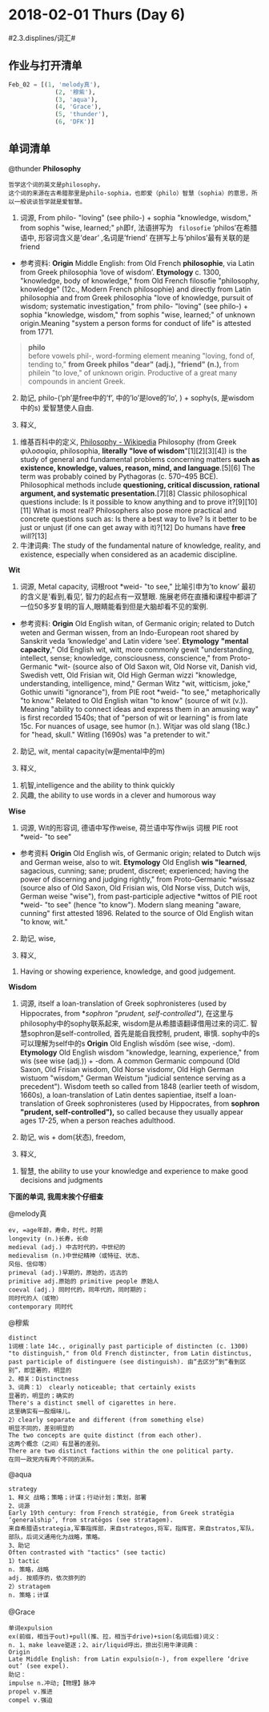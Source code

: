 # 2018-02-01 Thurs (Day 6)
#2.3.displines/词汇#

## 作业与打开清单

```python
Feb_02 = [(1, 'melody真'),
			 (2, '穆紫'),
			 (3, 'aqua'),
			 (4, 'Grace'),
			 (5, 'thunder'),
			 (6, 'DFK')]
```

## 单词清单
@thunder
**Philosophy**
```
哲学这个词的英文是philosophy，
这个词的来源在古希腊那里是philo-sophia，也即爱（philo）智慧（sophia）的意思，所以一般说谈哲学就是爱智慧。
```
1. 词源, 
From philo- "loving" (see philo-) + sophia "knowledge, wisdom," from sophis "wise, learned;"
`ph`即`f`, 法语拼写为 ` filosofie`
‘philos’在希腊语中, 形容词含义是’dear’ ,名词是’friend’
在拼写上与’philos’最有关联的是friend

- 参考资料:
**Origin**
Middle English: from Old French **philosophie**, via Latin from Greek philosophia ‘love of wisdom’.
**Etymology**
c. 1300, "knowledge, body of knowledge," from Old French filosofie "philosophy, knowledge" (12c., Modern French philosophie) and directly from Latin philosophia and from Greek philosophia "love of knowledge, pursuit of wisdom; systematic investigation," from philo- "loving" (see philo-) + sophia "knowledge, wisdom," from sophis "wise, learned;" of unknown origin.Meaning "system a person forms for conduct of life" is attested from 1771.
> **philo**  
> before vowels phil-, word-forming element meaning "loving, fond of, tending to," **from Greek philos "dear" (adj.), "friend" (n.),** from philein "to love," of unknown origin. Productive of a great many compounds in ancient Greek.  

2. 助记,  philo-(‘ph’是free中的’f’, 中的’lo’是love的’lo’,  ) + sophy(s, 是wisdom中的s)
爱智慧使人自由.

3. 释义, 
1) 维基百科中的定义, [Philosophy - Wikipedia](https://en.wikipedia.org/wiki/Philosophy)
Philosophy (from Greek φιλοσοφία, philosophia, **literally "love of wisdom**"[1][2][3][4]) is the study of general and fundamental problems concerning matters **such as existence, knowledge, values, reason, mind, and language**.[5][6] The term was probably coined by Pythagoras (c. 570–495 BCE). Philosophical methods include **questioning, critical discussion, rational argument, and systematic presentation.**[7][8] Classic philosophical questions include: Is it possible to know anything and to prove it?[9][10][11] What is most real? Philosophers also pose more practical and concrete questions such as: Is there a best way to live? Is it better to be just or unjust (if one can get away with it)?[12] Do humans have **free** will?[13]
2) 牛津词典: 
The study of the fundamental nature of knowledge, reality, and existence, especially when considered as an academic discipline.

**Wit**
1. 词源, 
Metal capacity, 词根root *weid- "to see," 比喻引申为’to know’
最初的含义是’看到,看见’, 智力的起点有一双慧眼.
施展老师在直播和课程中都讲了一位50多岁复明的盲人,眼睛能看到但是大脑却看不见的案例.

- 参考资料:
**Origin**
Old English witan, of Germanic origin; related to Dutch weten and German wissen, from an Indo-European root shared by Sanskrit veda ‘knowledge’ and Latin videre ‘see’.
**Etymology**
**"mental capacity**," Old English wit, witt, more commonly gewit "understanding, intellect, sense; knowledge, consciousness, conscience," from Proto-Germanic *wit- (source also of Old Saxon wit, Old Norse vit, Danish vid, Swedish vett, Old Frisian wit, Old High German wizzi "knowledge, understanding, intelligence, mind," German Witz "wit, witticism, joke," Gothic unwiti "ignorance"), from PIE root *weid- "to see," metaphorically "to know." Related to Old English witan "to know" (source of wit (v.)). Meaning "ability to connect ideas and express them in an amusing way" is first recorded 1540s; that of "person of wit or learning" is from late 15c. For nuances of usage, see humor (n.). Witjar was old slang (18c.) for "head, skull." Witling (1690s) was "a pretender to wit."

2. 助记,  wit, mental capacity(w是mental中的m)

3. 释义, 
1)  机智,intelligence and the ability to think quickly
2) 风趣, the ability to use words in a clever and humorous way


**Wise**
1. 词源, 
Wit的形容词, 德语中写作weise, 荷兰语中写作wijs
词根 PIE root *weid- "to see"

- 参考资料
**Origin**
Old English wīs, of Germanic origin; related to Dutch wijs and German weise, also to wit.
**Etymology**
Old English **wis "learned**, sagacious, cunning; sane; prudent, discreet; experienced; having the power of discerning and judging rightly," from Proto-Germanic *wissaz (source also of Old Saxon, Old Frisian wis, Old Norse viss, Dutch wijs, German weise "wise"), from past-participle adjective *wittos of PIE root *weid- "to see" (hence "to know"). Modern slang meaning "aware, cunning" first attested 1896. Related to the source of Old English witan "to know, wit."

2. 助记,  wise, 

3. 释义, 
1) Having or showing experience, knowledge, and good judgement.


**Wisdom**
1. 词源, 
itself a loan-translation of Greek sophronisteres (used by Hippocrates, from **sophron "prudent, self-controlled"),*
在这里与philosophy中的sophy联系起来, wisdom是从希腊语翻译借用过来的词汇.
智慧sophron是self-controlled, 首先是能自我控制, prudent, 审慎. sophy中的s可以理解为self中的s
**Origin**
Old English wīsdōm (see wise, -dom).
**Etymology**
Old English wisdom "knowledge, learning, experience," from wis (see wise (adj.)) + -dom. A common Germanic compound (Old Saxon, Old Frisian wisdom, Old Norse visdomr, Old High German wistuom "wisdom," German Weistum "judicial sentence serving as a precedent"). Wisdom teeth so called from 1848 (earlier teeth of wisdom, 1660s), a loan-translation of Latin dentes sapientiae, itself a loan-translation of Greek sophronisteres (used by Hippocrates, from **sophron "prudent, self-controlled"),** so called because they usually appear ages 17-25, when a person reaches adulthood.

2. 助记, wis + dom(状态),  freedom, 

3. 释义, 
1) 智慧, the ability to use your knowledge and experience to make good decisions and judgments

**下面的单词, 我周末挨个仔细查**

@melody真
```
ev, =age年龄，寿命，时代，时期
longevity (n.)长寿，长命
medieval (adj.) 中古时代的，中世纪的
medievalism (n.)中世纪精神（或特征、状态、
风俗、信仰等）
primeval (adj.)早期的，原始的，远古的
primitive adj.原始的 primitive people 原始人
coeval (adj.) 同时代的，同年代的，同时期的；
同时代的人（或物）
contemporary 同时代
```

@穆紫
```
distinct
1词根：late 14c., originally past participle of distincten (c. 1300) "to distinguish," from Old French distincter, from Latin distinctus, past participle of distinguere (see distinguish). 由“去区分”到“看到区别”，即显著的，明显的
2、相关：Distinctness
3、词典：1） clearly noticeable; that certainly exists
显著的，明显的；确实的
There's a distinct smell of cigarettes in here.
这里确实有一股烟味儿。
2）clearly separate and different (from something else)
明显不同的，差别明显的
The two concepts are quite distinct (from each other).
这两个概念（之间）有显著的差别。
There are two distinct factions within the one political party.
在同一政党内有两个不同的派系。
```

@aqua
```
strategy 
1、释义 战略；策略；计谋；行动计划；策划，部署
2、词源
Early 19th century: from French stratégie, from Greek stratēgia ‘generalship’, from stratēgos (see stratagem).
来自希腊语strategia,军事指挥部，来自strategos,将军，指挥官，来自stratos,军队，部队，后词义通用化为战略，策略。
3、助记
Often contrasted with "tactics" (see tactic)
1）tactic  
n. 策略，战略
adj. 按顺序的，依次排列的
2）stratagem  
n. 策略；计谋
```


@Grace
```
单词expulsion
ex(前缀，相当于out)+pull(推、拉，相当于drive)+sion(名词后缀)词义：
n. 1、make leave驱逐；2、air/liquid呼出，排出引用牛津词典：
Origin
Late Middle English: from Latin expulsio(n-), from expellere ‘drive out’ (see expel).
助记：
impulse n.冲动;【物理】脉冲
propel v.推进
compel v.强迫
```


